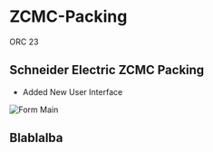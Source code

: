 # ZCMC-Packing
ORC 23

## Schneider Electric ZCMC Packing
* Added New User Interface


![Form Main](https://i.ibb.co/2y4jwhr/image.png)


## Blablalba
